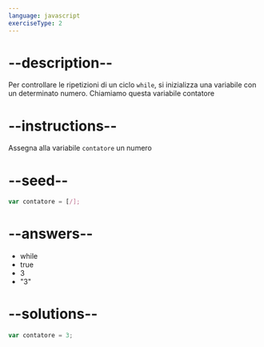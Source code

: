 ```yaml
---
language: javascript
exerciseType: 2
---
```


# --description--

Per controllare le ripetizioni di un ciclo `while`, si inizializza una variabile con un determinato numero.
Chiamiamo questa variabile contatore

# --instructions--

Assegna alla variabile `contatore` un numero

# --seed--

```javascript
var contatore = [/];
```

# --answers--

- while
- true
- 3
- "3"

# --solutions--

```javascript
var contatore = 3;
```
